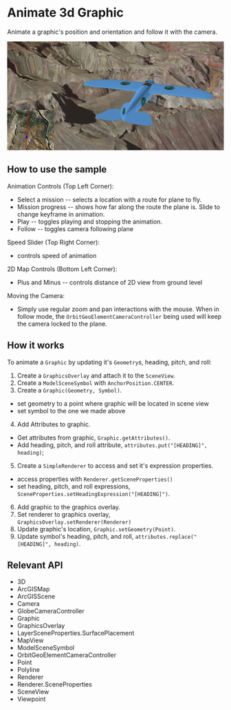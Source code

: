 # Animate 3d Graphic

Animate a graphic's position and orientation and follow it with the camera.

<img src="Animate3dGraphic.png"/>

## How to use the sample

Animation Controls (Top Left Corner):
* Select a mission -- selects a location with a route for plane to fly.
* Mission progress -- shows how far along the route the plane is. Slide to change keyframe in animation.
* Play -- toggles playing and stopping the animation.
* Follow -- toggles camera following plane

Speed Slider (Top Right Corner):
* controls speed of animation

2D Map Controls (Bottom Left Corner):
* Plus and Minus -- controls distance of 2D view from ground level
  
Moving the Camera: 
* Simply use regular zoom and pan interactions with the mouse. When in follow mode, the 
`OrbitGeoElementCameraController` being used will keep the camera locked to the plane.

## How it works

To animate a `Graphic` by updating it's `Geometry`s, heading, pitch, and roll:


  1. Create a `GraphicsOverlay` and attach it to the `SceneView`.
  2. Create a `ModelSceneSymbol` with `AnchorPosition.CENTER`.
  3. Create a `Graphic(Geometry, Symbol)`.
  * set geometry to a point where graphic will be located in scene view
  * set symbol to the one we made above
  4. Add Attributes to graphic.
  * Get attributes from graphic, `Graphic.getAttributes()`.
  * Add heading, pitch, and roll attribute, `attributes.put("[HEADING]", heading)`;
  5. Create a `SimpleRenderer` to access and set it's expression properties.
  * access properties with `Renderer.getSceneProperties()`
  * set heading, pitch, and roll expressions, `SceneProperties.setHeadingExpression("[HEADING]")`.
  6. Add graphic to the graphics overlay.
  7. Set renderer to graphics overlay, `GraphicsOverlay.setRenderer(Renderer)`
  8. Update graphic's location, `Graphic.setGeometry(Point)`.
  9. Update symbol's heading, pitch, and roll, `attributes.replace("[HEADING]", heading)`.


## Relevant API


  * 3D
  * ArcGISMap
  * ArcGISScene
  * Camera
  * GlobeCameraController
  * Graphic
  * GraphicsOverlay
  * LayerSceneProperties.SurfacePlacement
  * MapView
  * ModelSceneSymbol
  * OrbitGeoElementCameraController
  * Point
  * Polyline
  * Renderer
  * Renderer.SceneProperties
  * SceneView
  * Viewpoint



